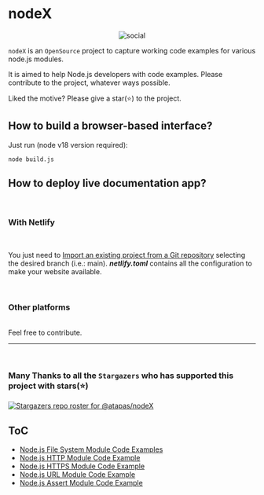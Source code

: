 # nodeX

<p align="center">
  <img src="./assets/GitHub-Social.png" alt="social" />
</p>

`nodeX` is an `OpenSource` project to capture working code examples for various node.js modules.

It is aimed to help Node.js developers with code examples. Please contribute to the project, whatever ways possible.

Liked the motive? Please give a star(⭐) to the project.

## How to build a browser-based interface?

Just run (node v18 version required):

```node build.js```

## How to deploy live documentation app?

<br>

### With Netlify
<br>

You just need to [Import an existing project from a Git repository](https://docs.netlify.com/welcome/add-new-site/) selecting the desired branch (i.e.: main). ***netlify.toml*** contains all the configuration to make your website available.

<br>

### Other platforms
<br>
Feel free to contribute.

<br>
<hr>
<br>




### Many Thanks to all the `Stargazers` who has supported this project with stars(⭐)

[![Stargazers repo roster for @atapas/nodeX](https://reporoster.com/stars/atapas/nodeX)](https://github.com/atapas/nodeX/stargazers)

## ToC

- [Node.js File System Module Code Examples](./fs-module)
- [Node.js HTTP Module Code Example](./http-module)
- [Node.js HTTPS Module Code Example](./https-module)
- [Node.js URL Module Code Example](./url-module)
- [Node.js Assert Module Code Example](./assert-module)
